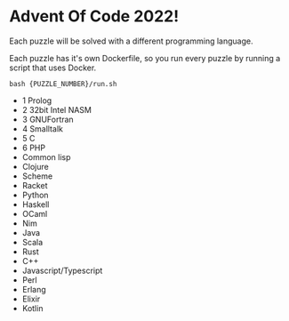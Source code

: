# Advent Of Code 2022!

Each puzzle will be solved with a different programming language.

Each puzzle has it's own Dockerfile, so you run every puzzle by running a script that uses Docker.

`bash {PUZZLE_NUMBER}/run.sh`

- 1 Prolog
- 2 32bit Intel NASM
- 3 GNUFortran
- 4 Smalltalk
- 5 C
- 6 PHP
- Common lisp
- Clojure
- Scheme
- Racket
- Python
- Haskell
- OCaml
- Nim
- Java
- Scala
- Rust
- C++
- Javascript/Typescript
- Perl
- Erlang
- Elixir
- Kotlin

